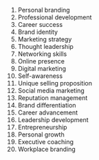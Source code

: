 1. Personal branding
2. Professional development
3. Career success
4. Brand identity
5. Marketing strategy
6. Thought leadership
7. Networking skills
8. Online presence
9. Digital marketing
10. Self-awareness
11. Unique selling proposition
12. Social media marketing
13. Reputation management
14. Brand differentiation
15. Career advancement
16. Leadership development
17. Entrepreneurship
18. Personal growth
19. Executive coaching
20. Workplace branding
